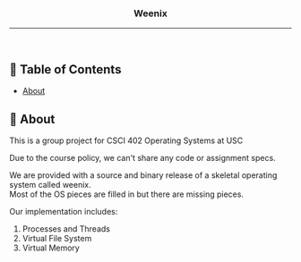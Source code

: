 

<h3 align="center">Weenix</h3>

---

<p align="center"> 
    <br> 
</p>

## 📝 Table of Contents
- [About](#about)

## 🧐 About <a name = "about"></a>
This is a group project for CSCI 402 Operating Systems at USC

Due to the course policy, we can't share any code or assignment specs.

We are provided with a source and binary release of a skeletal operating system called weenix.<br/>
Most of the OS pieces are filled in but there are missing pieces.<br/>

Our implementation includes:
1) Processes and Threads 
2) Virtual File System
3) Virtual Memory
